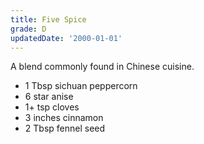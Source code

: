 ```yaml
---
title: Five Spice
grade: D
updatedDate: '2000-01-01'
---
```

A blend commonly found in Chinese cuisine. 


- 1 Tbsp sichuan peppercorn
- 6 star anise
- 1+ tsp cloves
- 3 inches cinnamon
- 2 Tbsp fennel seed